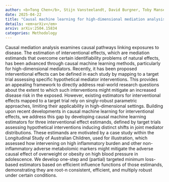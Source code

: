 ```yaml
---
author: <b>Tong Chen</b>, Stijn Vansteelandt, David Burgner, Toby Mansell, Margarita Moreno-Betancur
date: 2025-04-22
title: "Causal machine learning for high-dimensional mediation analysis using interventional effects mapped to a target trial"
details: <em>arXiv</em>
arxiv: arXiv:2504.15834
categories: Methodology
---
```


Causal mediation analysis examines causal pathways linking exposures to disease. The estimation of interventional effects, which are mediation estimands that overcome certain identifiability problems of natural effects, has been advanced through causal machine learning methods, particularly for high-dimensional mediators. Recently, it has been proposed interventional effects can be defined in each study by mapping to a target trial assessing specific hypothetical mediator interventions. This provides an appealing framework to directly address real-world research questions about the extent to which such interventions might mitigate an increased disease risk in the exposed. However, existing estimators for interventional effects mapped to a target trial rely on singly-robust parametric approaches, limiting their applicability in high-dimensional settings. Building upon recent developments in causal machine learning for interventional effects, we address this gap by developing causal machine learning estimators for three interventional effect estimands, defined by target trials assessing hypothetical interventions inducing distinct shifts in joint mediator distributions. These estimands are motivated by a case study within the Longitudinal Study of Australian Children, used for illustration, which assessed how intervening on high inflammatory burden and other non-inflammatory adverse metabolomic markers might mitigate the adverse causal effect of overweight or obesity on high blood pressure in adolescence. We develop one-step and (partial) targeted minimum loss-based estimators based on efficient influence functions of those estimands, demonstrating they are root-n consistent, efficient, and multiply robust under certain conditions.